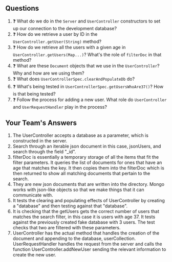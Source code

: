 ## Questions

1. :question: What do we do in the `Server` and `UserController` constructors
to set up our connection to the development database?
1. :question: How do we retrieve a user by ID in the `UserController.getUser(String)` method?
1. :question: How do we retrieve all the users with a given age 
in `UserController.getUsers(Map...)`? What's the role of `filterDoc` in that
method?
1. :question: What are these `Document` objects that we use in the `UserController`? 
Why and how are we using them?
1. :question: What does `UserControllerSpec.clearAndPopulateDb` do?
1. :question: What's being tested in `UserControllerSpec.getUsersWhoAre37()`?
How is that being tested?
1. :question: Follow the process for adding a new user. What role do `UserController` and 
`UserRequestHandler` play in the process?

## Your Team's Answers

1. The UserController accepts a database as a parameter, which is constructed in the server.
1. Search through an iterable json document in this case, jsonUsers, and search through the 
field "_id".
1. filterDoc is essentially a temporary storage of all the items that fit the filter 
parameters.  It queries the list of documents for ones that have an age that matches
the key.  It then copies them into the filterDoc which is then returned to show all matching
documents that pertain to the search.
1. They are new json documents that are written into the directory.  Mongo works with 
json-like objects so that we make things that it can communicate with.
1. It tests the clearing and populating effects of UserController by creating a "database"
and then testing against that "database".
1. It is checking that the getUsers gets the correct number of users that matches the search
filter, in this case it is users with age 37.  It tests against the previously created fake 
database with 3 users.  The test checks that two are filtered with these parameters.
1. UserController has the actual method that handles the creation of the document and 
appending to the database, userCollection.  UserRequestHandler handles the request from the
server and calls the function UserController.addNewUser sending the relevant information to
create the new user.
